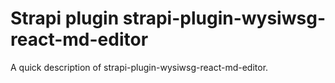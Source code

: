 # Strapi plugin strapi-plugin-wysiwsg-react-md-editor

A quick description of strapi-plugin-wysiwsg-react-md-editor.
